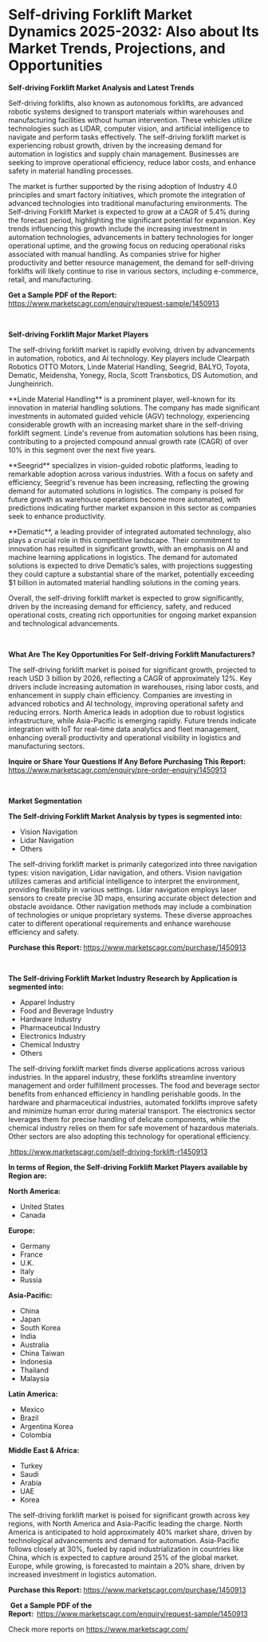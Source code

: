 <p><h1>Self-driving Forklift Market Dynamics 2025-2032: Also about Its Market Trends, Projections, and Opportunities</h1></p><p><strong>Self-driving Forklift Market Analysis and Latest Trends</strong></p>
<p><p>Self-driving forklifts, also known as autonomous forklifts, are advanced robotic systems designed to transport materials within warehouses and manufacturing facilities without human intervention. These vehicles utilize technologies such as LIDAR, computer vision, and artificial intelligence to navigate and perform tasks effectively. The self-driving forklift market is experiencing robust growth, driven by the increasing demand for automation in logistics and supply chain management. Businesses are seeking to improve operational efficiency, reduce labor costs, and enhance safety in material handling processes.</p><p>The market is further supported by the rising adoption of Industry 4.0 principles and smart factory initiatives, which promote the integration of advanced technologies into traditional manufacturing environments. The Self-driving Forklift Market is expected to grow at a CAGR of 5.4% during the forecast period, highlighting the significant potential for expansion. Key trends influencing this growth include the increasing investment in automation technologies, advancements in battery technologies for longer operational uptime, and the growing focus on reducing operational risks associated with manual handling. As companies strive for higher productivity and better resource management, the demand for self-driving forklifts will likely continue to rise in various sectors, including e-commerce, retail, and manufacturing.</p></p>
<p><strong>Get a Sample PDF of the Report:&nbsp;</strong> <a href="https://www.marketscagr.com/enquiry/request-sample/1450913?utm_campaign=2136&utm_medium=2&utm_source=Github&utm_content=ia&utm_term=27022025&utm_id=self-driving-forklift">https://www.marketscagr.com/enquiry/request-sample/1450913</a></p>
<p>&nbsp;</p>
<p><strong>Self-driving Forklift Major Market Players</strong></p>
<p><p>The self-driving forklift market is rapidly evolving, driven by advancements in automation, robotics, and AI technology. Key players include Clearpath Robotics OTTO Motors, Linde Material Handling, Seegrid, BALYO, Toyota, Dematic, Meidensha, Yonegy, Rocla, Scott Transbotics, DS Automotion, and Jungheinrich.</p><p>**Linde Material Handling** is a prominent player, well-known for its innovation in material handling solutions. The company has made significant investments in automated guided vehicle (AGV) technology, experiencing considerable growth with an increasing market share in the self-driving forklift segment. Linde's revenue from automation solutions has been rising, contributing to a projected compound annual growth rate (CAGR) of over 10% in this segment over the next five years.</p><p>**Seegrid** specializes in vision-guided robotic platforms, leading to remarkable adoption across various industries. With a focus on safety and efficiency, Seegrid's revenue has been increasing, reflecting the growing demand for automated solutions in logistics. The company is poised for future growth as warehouse operations become more automated, with predictions indicating further market expansion in this sector as companies seek to enhance productivity.</p><p>**Dematic**, a leading provider of integrated automated technology, also plays a crucial role in this competitive landscape. Their commitment to innovation has resulted in significant growth, with an emphasis on AI and machine learning applications in logistics. The demand for automated solutions is expected to drive Dematic’s sales, with projections suggesting they could capture a substantial share of the market, potentially exceeding $1 billion in automated material handling solutions in the coming years.</p><p>Overall, the self-driving forklift market is expected to grow significantly, driven by the increasing demand for efficiency, safety, and reduced operational costs, creating rich opportunities for ongoing market expansion and technological advancements.</p></p>
<p>&nbsp;</p>
<p><strong>What Are The Key Opportunities For Self-driving Forklift Manufacturers?</strong></p>
<p><p>The self-driving forklift market is poised for significant growth, projected to reach USD 3 billion by 2026, reflecting a CAGR of approximately 12%. Key drivers include increasing automation in warehouses, rising labor costs, and enhancement in supply chain efficiency. Companies are investing in advanced robotics and AI technology, improving operational safety and reducing errors. North America leads in adoption due to robust logistics infrastructure, while Asia-Pacific is emerging rapidly. Future trends indicate integration with IoT for real-time data analytics and fleet management, enhancing overall productivity and operational visibility in logistics and manufacturing sectors.</p></p>
<p><strong>Inquire or Share Your Questions If Any Before Purchasing This Report:</strong> <a href="https://www.marketscagr.com/enquiry/pre-order-enquiry/1450913?utm_campaign=2136&utm_medium=2&utm_source=Github&utm_content=ia&utm_term=27022025&utm_id=self-driving-forklift">https://www.marketscagr.com/enquiry/pre-order-enquiry/1450913</a></p>
<p>&nbsp;</p>
<p><strong>Market Segmentation</strong></p>
<p><strong>The Self-driving Forklift Market Analysis by types is segmented into:</strong></p>
<p><ul><li>Vision Navigation</li><li>Lidar Navigation</li><li>Others</li></ul></p>
<p><p>The self-driving forklift market is primarily categorized into three navigation types: vision navigation, Lidar navigation, and others. Vision navigation utilizes cameras and artificial intelligence to interpret the environment, providing flexibility in various settings. Lidar navigation employs laser sensors to create precise 3D maps, ensuring accurate object detection and obstacle avoidance. Other navigation methods may include a combination of technologies or unique proprietary systems. These diverse approaches cater to different operational requirements and enhance warehouse efficiency and safety.</p></p>
<p><strong>Purchase this Report:&nbsp;</strong><a href="https://www.marketscagr.com/purchase/1450913?utm_campaign=2136&utm_medium=2&utm_source=Github&utm_content=ia&utm_term=27022025&utm_id=self-driving-forklift">https://www.marketscagr.com/purchase/1450913</a></p>
<p>&nbsp;</p>
<p><strong>The Self-driving Forklift Market Industry Research by Application is segmented into:</strong></p>
<p><ul><li>Apparel Industry</li><li>Food and Beverage Industry</li><li>Hardware Industry</li><li>Pharmaceutical Industry</li><li>Electronics Industry</li><li>Chemical Industry</li><li>Others</li></ul></p>
<p><p>The self-driving forklift market finds diverse applications across various industries. In the apparel industry, these forklifts streamline inventory management and order fulfillment processes. The food and beverage sector benefits from enhanced efficiency in handling perishable goods. In the hardware and pharmaceutical industries, automated forklifts improve safety and minimize human error during material transport. The electronics sector leverages them for precise handling of delicate components, while the chemical industry relies on them for safe movement of hazardous materials. Other sectors are also adopting this technology for operational efficiency.</p></p>
<p><a href="https://www.marketscagr.com/self-driving-forklift-r1450913?utm_campaign=2136&utm_medium=2&utm_source=Github&utm_content=ia&utm_term=27022025&utm_id=self-driving-forklift">&nbsp;https://www.marketscagr.com/self-driving-forklift-r1450913</a></p>
<p><strong>In terms of Region, the Self-driving Forklift Market Players available by Region are:</strong></p>
<p>
    <p> <strong> North America: </strong>
        <ul>
            <li>United States</li>
            <li>Canada</li>
        </ul>
        </p> 
    <p> <strong> Europe: </strong>
        <ul>
            <li>Germany</li>
            <li>France</li>
            <li>U.K.</li>
            <li>Italy</li>
            <li>Russia</li>
        </ul>
        </p> 
    <p> <strong> Asia-Pacific: </strong>
        <ul>
            <li>China</li>
            <li>Japan</li>
            <li>South Korea</li>
            <li>India</li>
            <li>Australia</li>
            <li>China Taiwan</li>
            <li>Indonesia</li>
            <li>Thailand</li>
            <li>Malaysia</li>
        </ul>
        </p> 
    <p> <strong> Latin America: </strong>
        <ul>
            <li>Mexico</li>
            <li>Brazil</li>
            <li>Argentina Korea</li>
            <li>Colombia</li>
        </ul>
        </p> 
    <p> <strong> Middle East & Africa: </strong>
        <ul>
            <li>Turkey</li>
            <li>Saudi</li>
            <li>Arabia</li>
            <li>UAE</li>
            <li>Korea</li>
        </ul>
    </p>
    </p>
<p><p>The self-driving forklift market is poised for significant growth across key regions, with North America and Asia-Pacific leading the charge. North America is anticipated to hold approximately 40% market share, driven by technological advancements and demand for automation. Asia-Pacific follows closely at 30%, fueled by rapid industrialization in countries like China, which is expected to capture around 25% of the global market. Europe, while growing, is forecasted to maintain a 20% share, driven by increased investment in logistics automation.</p></p>
<p><strong>Purchase this Report: </strong><a href="https://www.marketscagr.com/purchase/1450913?utm_campaign=2136&utm_medium=2&utm_source=Github&utm_content=ia&utm_term=27022025&utm_id=self-driving-forklift">https://www.marketscagr.com/purchase/1450913</a></p>
<p>&nbsp;<strong>Get a Sample PDF of the Report:&nbsp;&nbsp;</strong><a href="https://www.marketscagr.com/enquiry/request-sample/1450913?utm_campaign=2136&utm_medium=2&utm_source=Github&utm_content=ia&utm_term=27022025&utm_id=self-driving-forklift">https://www.marketscagr.com/enquiry/request-sample/1450913</a></p>
<p><strong></strong></p>
<p>Check more reports on <a href="https://www.marketscagr.com/?utm_campaign=2136&utm_medium=2&utm_source=Github&utm_content=ia&utm_term=27022025&utm_id=self-driving-forklift">https://www.marketscagr.com/</a></p>